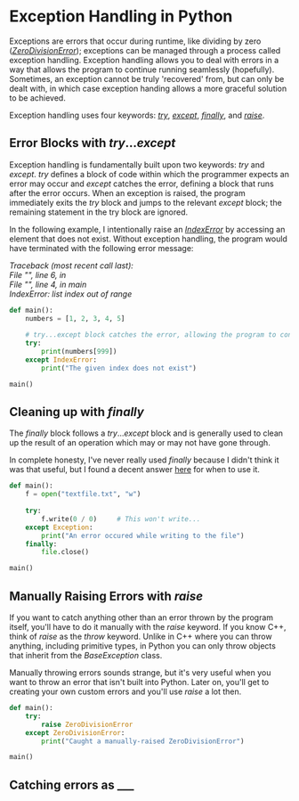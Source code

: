 # Exception Handling in Python
Exceptions are errors that occur during runtime, like dividing by zero ([_ZeroDivisionError_](https://docs.python.org/3/library/exceptions.html#ZeroDivisionError)); exceptions
can be managed through a process called exception handling. Exception handling allows you to deal with errors in a way that allows the program to continue running seamlessly 
(hopefully). Sometimes, an exception cannot be truly 'recovered' from, but can only be dealt with, in which case exception handing allows a more graceful solution to be achieved.

Exception handling uses four keywords: [_try_](https://www.w3schools.com/python/ref_keyword_try.asp), [_except_](https://www.w3schools.com/python/ref_keyword_except.asp), [_finally_](https://www.w3schools.com/python/ref_keyword_finally.asp), and [_raise_](https://www.w3schools.com/python/ref_keyword_raise.asp).

## Error Blocks with _try_..._except_
Exception handling is fundamentally built upon two keywords: _try_ and _except_. _try_ defines a block of code within which the programmer expects an error may occur and _except_
catches the error, defining a block that runs after the error occurs. When an exception is raised, the program immediately exits the _try_ block and jumps to the relevant _except_
block; the remaining statement in the try block are ignored.

In the following example, I intentionally raise an [_IndexError_](https://docs.python.org/3/library/exceptions.html#IndexError) by accessing an element that does not exist.
Without exception handling, the program would have terminated with the following error message:

_Traceback (most recent call last): <br />
  File "<string>", line 6, in <module> <br />
File "<string>", line 4, in main <br />
IndexError: list index out of range_ <br />
 
```Python
def main():
    numbers = [1, 2, 3, 4, 5]
    
    # try...except block catches the error, allowing the program to continue
    try:
        print(numbers[999])
    except IndexError:
        print("The given index does not exist")

main()
```

## Cleaning up with _finally_
The _finally_ block follows a _try_..._except_ block and is generally used to clean up the result of an operation which may or may not have gone through.
  
In complete honesty, I've never really used _finally_ because I didn't think it was that useful, but I found a decent answer [here](https://stackoverflow.com/questions/11551996/why-do-we-need-the-finally-clause-in-python) for when to use it.  
```Python
def main():
    f = open("textfile.txt", "w")
    
    try:
        f.write(0 / 0)     # This won't write...
    except Exception:
        print("An error occured while writing to the file")
    finally:
        file.close()

main()
```

## Manually Raising Errors with _raise_
If you want to catch anything other than an error thrown by the program itself, you'll have to do it manually with the _raise_ keyword. If you know C++, think of _raise_ as the 
_throw_ keyword. Unlike in C++ where you can throw anything, including primitive types, in Python you can only throw objects that inherit from the _BaseException_ class.

Manually throwing errors sounds strange, but it's very useful when you want to throw an error that isn't built into Python. Later on, you'll get to creating your own custom
errors and you'll use _raise_ a lot then.
  
```Python
def main():
    try:
        raise ZeroDivisionError
    except ZeroDivisionError:
        print("Caught a manually-raised ZeroDivisionError")

main()
```
  
## Catching errors as ___
